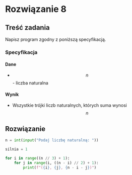 # Rozwiązanie 8

## Treść zadania

Napisz program zgodny z poniższą specyfikacją.

### Specyfikacja

#### Dane

* $$n$$ - liczba naturalna

#### Wynik

* Wszystkie trójki liczb naturalnych, których suma wynosi $$n$$

## Rozwiązanie

```python
n = int(input("Podaj liczbę naturalną: "))

silnia = 1

for i in range((n // 3) + 1):
    for j in range(i, ((n - i) // 2) + 1):
        print(f"({i}, {j}, {n - i - j})")
```
